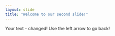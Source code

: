 ```yaml
---
layout: slide
title: "Welcome to our second slide!"
---
```

Your text - changed!
Use the left arrow to go back!
